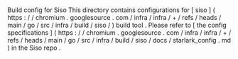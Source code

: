 #
Build
config
for
Siso
This
directory
contains
configurations
for
[
siso
]
(
https
:
/
/
chromium
.
googlesource
.
com
/
infra
/
infra
/
+
/
refs
/
heads
/
main
/
go
/
src
/
infra
/
build
/
siso
/
)
build
tool
.
Please
refer
to
[
the
config
specifications
]
(
https
:
/
/
chromium
.
googlesource
.
com
/
infra
/
infra
/
+
/
refs
/
heads
/
main
/
go
/
src
/
infra
/
build
/
siso
/
docs
/
starlark_config
.
md
)
in
the
Siso
repo
.

